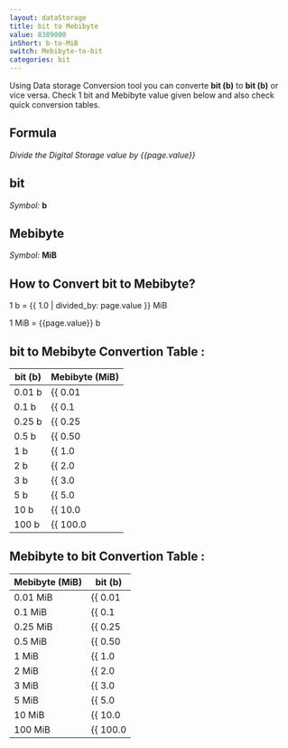 ```yaml
---
layout: dataStorage
title: bit to Mebibyte
value: 8389000
inShort: b-to-MiB
switch: Mebibyte-to-bit
categories: bit
---
```


Using Data storage Conversion tool you can converte **bit (b)** to **bit (b)** or vice versa. Check 1 bit and Mebibyte value given below and also check quick conversion tables.

## Formula
*Divide the Digital Storage value by {{page.value}}*

## bit
*Symbol:* **b**

## Mebibyte
*Symbol:* **MiB**

## How to Convert bit to Mebibyte?

1 b = {{ 1.0 | divided_by: page.value }} MiB

1 MiB = {{page.value}} b


## bit to Mebibyte Convertion Table :

| bit (b) | Mebibyte (MiB) |
| ---- | ---- |
| 0.01 b | {{ 0.01 | divided_by: page.value | round: 12 }} MiB |
| 0.1 b | {{ 0.1 | divided_by: page.value | round: 12 }} MiB |
| 0.25 b | {{ 0.25 | divided_by: page.value | round: 12 }} MiB |
| 0.5 b | {{ 0.50 | divided_by: page.value | round: 12 }} MiB |
| 1 b | {{ 1.0 | divided_by: page.value | round: 12 }} MiB |
| 2 b | {{ 2.0 | divided_by: page.value | round: 12 }} MiB |
| 3 b | {{ 3.0 | divided_by: page.value | round: 12 }} MiB |
| 5 b | {{ 5.0 | divided_by: page.value | round: 12 }} MiB |
| 10 b | {{ 10.0 | divided_by: page.value | round: 12 }} MiB |
| 100 b | {{ 100.0 | divided_by: page.value | round: 12 }} MiB |

## Mebibyte to bit Convertion Table :

| Mebibyte (MiB) | bit (b) |
| ---- | ---- |
| 0.01 MiB | {{ 0.01 | times: page.value | round: 12 }} b |
| 0.1 MiB | {{ 0.1 | times: page.value | round: 12 }} b |
| 0.25 MiB | {{ 0.25 | times: page.value | round: 12 }} b |
| 0.5 MiB | {{ 0.50 | times: page.value | round: 12 }} b |
| 1 MiB | {{ 1.0 | times: page.value | round: 12 }} b |
| 2 MiB | {{ 2.0 | times: page.value | round: 12 }} b |
| 3 MiB | {{ 3.0 | times: page.value | round: 12 }} b |
| 5 MiB | {{ 5.0 | times: page.value | round: 12 }} b |
| 10 MiB | {{ 10.0 | times: page.value | round: 12 }} b |
| 100 MiB | {{ 100.0 | times: page.value | round: 12 }} b |


<script>
document.getElementById('selectInput')[0].selected = true
document.getElementById('selectOutput')[9].selected = true
</script>
